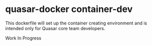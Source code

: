 # quasar-docker container-dev

This dockerfile will set up the container creating environment and is intended only for Quasar core team developers. 

Work In Progress